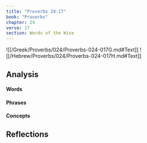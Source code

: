 ```yaml
---
title: "Proverbs 24:17"
book: "Proverbs"
chapter: 24
verse: 17
section: Words of the Wise
---
```

![[/Greek/Proverbs/024/Proverbs-024-017G.md#Text]]
![[/Hebrew/Proverbs/024/Proverbs-024-017H.md#Text]]

## Analysis

#### Words

#### Phrases

#### Concepts

## Reflections
